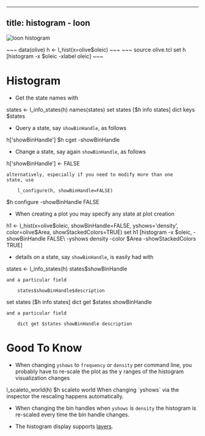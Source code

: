 <script>
window.onload = function() {
    document.getElementById("learn_display_hist").className += " selected";
    setLearnUrl("display_hist");
}
</script>

---
title: histogram - loon
---


![](images/display_histogram.png "loon histogram")

<R>
~~~
data(olive)
h <- l_hist(x=olive$oleic)
~~~
</R>

<Tcl>
~~~
source olive.tcl
set h [histogram -x $oleic -xlabel oleic]
~~~
</Tcl>

# Histogram


* Get the state names with

<R>
		states <- l_info_states(h)
		names(states)
</R>

<Tcl>
	    set states [$h info states]
		dict keys $states
</Tcl>

* Query a state, say `showBinHandle`, as follows

<R>
	    h['showBinHandle']
</R>

<Tcl>
	    $h cget -showBinHandle
</Tcl>

* Change a state, say again `showBinHandle`, as follows

<R>
	    h['showBinHandle'] <- FALSE

	alternatively, especially if you need to modify more than one
    state, use
	
		l_configure(h, showBinHandle=FALSE)
</R>

<Tcl>
	    $h configure -showBinHandle FALSE
</Tcl>

* When creating a plot you may specify any state at plot creation

<R>
	    h1 <- l_hist(x=olive$oleic, showBinHandle=FALSE, yshows='density',
			color=olive$Area, showStackedColors=TRUE)
</R>

<Tcl>
	    set h1 [histogram -x $oleic, -showBinHandle FALSE\
			-yshows density -color $Area -showStackedColors TRUE]
</Tcl>


* details on a state, say `showBinHandle`, is easily had with

<R>
	    states <- l_info_states(h)
		states$showBinHandle

	and a particular field
	
		states$showBinHandle$description
		
</R>

<Tcl>
	    set states [$h info states]
		dict get $states showBinHandle

	and a particular field

	    dict get $states showBinHandle description
</Tcl>


# Good To Know

* When changing `yshows` to `frequency` or `density` per command line,
  you probably have to re-scale the plot as the y ranges of the
  histogram visualization changes
<R>
	    l_scaleto_world(h)
</R>
<Tcl>
	    $h scaleto world 
</Tcl>
   When changing `yshows` via the inspector the rescaling happens automatically.

* When changing the bin handles when `yshows` is `density` the
  histogram is re-scaled every time the bin handle changes.

* The histogram display supports
  [layers](learn_<R>R</R><Tcl>Tcl</Tcl>_layer.html).
